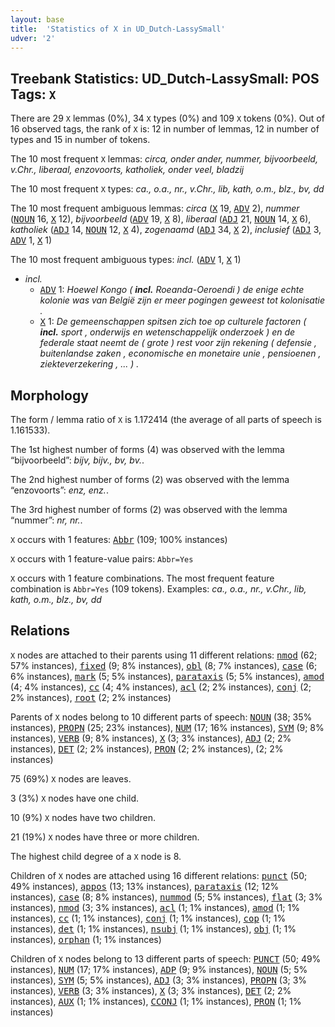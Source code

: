```yaml
---
layout: base
title:  'Statistics of X in UD_Dutch-LassySmall'
udver: '2'
---
```


## Treebank Statistics: UD_Dutch-LassySmall: POS Tags: `X`

There are 29 `X` lemmas (0%), 34 `X` types (0%) and 109 `X` tokens (0%).
Out of 16 observed tags, the rank of `X` is: 12 in number of lemmas, 12 in number of types and 15 in number of tokens.

The 10 most frequent `X` lemmas: <em>circa, onder ander, nummer, bijvoorbeeld, v.Chr., liberaal, enzovoorts, katholiek, onder veel, bladzij</em>

The 10 most frequent `X` types:  <em>ca., o.a., nr., v.Chr., lib, kath, o.m., blz., bv, dd</em>

The 10 most frequent ambiguous lemmas: <em>circa</em> (<tt><a href="nl_lassysmall-pos-X.html">X</a></tt> 19, <tt><a href="nl_lassysmall-pos-ADV.html">ADV</a></tt> 2), <em>nummer</em> (<tt><a href="nl_lassysmall-pos-NOUN.html">NOUN</a></tt> 16, <tt><a href="nl_lassysmall-pos-X.html">X</a></tt> 12), <em>bijvoorbeeld</em> (<tt><a href="nl_lassysmall-pos-ADV.html">ADV</a></tt> 19, <tt><a href="nl_lassysmall-pos-X.html">X</a></tt> 8), <em>liberaal</em> (<tt><a href="nl_lassysmall-pos-ADJ.html">ADJ</a></tt> 21, <tt><a href="nl_lassysmall-pos-NOUN.html">NOUN</a></tt> 14, <tt><a href="nl_lassysmall-pos-X.html">X</a></tt> 6), <em>katholiek</em> (<tt><a href="nl_lassysmall-pos-ADJ.html">ADJ</a></tt> 14, <tt><a href="nl_lassysmall-pos-NOUN.html">NOUN</a></tt> 12, <tt><a href="nl_lassysmall-pos-X.html">X</a></tt> 4), <em>zogenaamd</em> (<tt><a href="nl_lassysmall-pos-ADJ.html">ADJ</a></tt> 34, <tt><a href="nl_lassysmall-pos-X.html">X</a></tt> 2), <em>inclusief</em> (<tt><a href="nl_lassysmall-pos-ADJ.html">ADJ</a></tt> 3, <tt><a href="nl_lassysmall-pos-ADV.html">ADV</a></tt> 1, <tt><a href="nl_lassysmall-pos-X.html">X</a></tt> 1)

The 10 most frequent ambiguous types:  <em>incl.</em> (<tt><a href="nl_lassysmall-pos-ADV.html">ADV</a></tt> 1, <tt><a href="nl_lassysmall-pos-X.html">X</a></tt> 1)


* <em>incl.</em>
  * <tt><a href="nl_lassysmall-pos-ADV.html">ADV</a></tt> 1: <em>Hoewel Kongo ( <b>incl.</b> Roeanda-Oeroendi ) de enige echte kolonie was van België zijn er meer pogingen geweest tot kolonisatie .</em>
  * <tt><a href="nl_lassysmall-pos-X.html">X</a></tt> 1: <em>De gemeenschappen spitsen zich toe op culturele factoren ( <b>incl.</b> sport , onderwijs en wetenschappelijk onderzoek ) en de federale staat neemt de ( grote ) rest voor zijn rekening ( defensie , buitenlandse zaken , economische en monetaire unie , pensioenen , ziekteverzekering , ... ) .</em>

## Morphology

The form / lemma ratio of `X` is 1.172414 (the average of all parts of speech is 1.161533).

The 1st highest number of forms (4) was observed with the lemma “bijvoorbeeld”: <em>bijv, bijv., bv, bv.</em>.

The 2nd highest number of forms (2) was observed with the lemma “enzovoorts”: <em>enz, enz.</em>.

The 3rd highest number of forms (2) was observed with the lemma “nummer”: <em>nr, nr.</em>.

`X` occurs with 1 features: <tt><a href="nl_lassysmall-feat-Abbr.html">Abbr</a></tt> (109; 100% instances)

`X` occurs with 1 feature-value pairs: `Abbr=Yes`

`X` occurs with 1 feature combinations.
The most frequent feature combination is `Abbr=Yes` (109 tokens).
Examples: <em>ca., o.a., nr., v.Chr., lib, kath, o.m., blz., bv, dd</em>


## Relations

`X` nodes are attached to their parents using 11 different relations: <tt><a href="nl_lassysmall-dep-nmod.html">nmod</a></tt> (62; 57% instances), <tt><a href="nl_lassysmall-dep-fixed.html">fixed</a></tt> (9; 8% instances), <tt><a href="nl_lassysmall-dep-obl.html">obl</a></tt> (8; 7% instances), <tt><a href="nl_lassysmall-dep-case.html">case</a></tt> (6; 6% instances), <tt><a href="nl_lassysmall-dep-mark.html">mark</a></tt> (5; 5% instances), <tt><a href="nl_lassysmall-dep-parataxis.html">parataxis</a></tt> (5; 5% instances), <tt><a href="nl_lassysmall-dep-amod.html">amod</a></tt> (4; 4% instances), <tt><a href="nl_lassysmall-dep-cc.html">cc</a></tt> (4; 4% instances), <tt><a href="nl_lassysmall-dep-acl.html">acl</a></tt> (2; 2% instances), <tt><a href="nl_lassysmall-dep-conj.html">conj</a></tt> (2; 2% instances), <tt><a href="nl_lassysmall-dep-root.html">root</a></tt> (2; 2% instances)

Parents of `X` nodes belong to 10 different parts of speech: <tt><a href="nl_lassysmall-pos-NOUN.html">NOUN</a></tt> (38; 35% instances), <tt><a href="nl_lassysmall-pos-PROPN.html">PROPN</a></tt> (25; 23% instances), <tt><a href="nl_lassysmall-pos-NUM.html">NUM</a></tt> (17; 16% instances), <tt><a href="nl_lassysmall-pos-SYM.html">SYM</a></tt> (9; 8% instances), <tt><a href="nl_lassysmall-pos-VERB.html">VERB</a></tt> (9; 8% instances), <tt><a href="nl_lassysmall-pos-X.html">X</a></tt> (3; 3% instances), <tt><a href="nl_lassysmall-pos-ADJ.html">ADJ</a></tt> (2; 2% instances), <tt><a href="nl_lassysmall-pos-DET.html">DET</a></tt> (2; 2% instances), <tt><a href="nl_lassysmall-pos-PRON.html">PRON</a></tt> (2; 2% instances),  (2; 2% instances)

75 (69%) `X` nodes are leaves.

3 (3%) `X` nodes have one child.

10 (9%) `X` nodes have two children.

21 (19%) `X` nodes have three or more children.

The highest child degree of a `X` node is 8.

Children of `X` nodes are attached using 16 different relations: <tt><a href="nl_lassysmall-dep-punct.html">punct</a></tt> (50; 49% instances), <tt><a href="nl_lassysmall-dep-appos.html">appos</a></tt> (13; 13% instances), <tt><a href="nl_lassysmall-dep-parataxis.html">parataxis</a></tt> (12; 12% instances), <tt><a href="nl_lassysmall-dep-case.html">case</a></tt> (8; 8% instances), <tt><a href="nl_lassysmall-dep-nummod.html">nummod</a></tt> (5; 5% instances), <tt><a href="nl_lassysmall-dep-flat.html">flat</a></tt> (3; 3% instances), <tt><a href="nl_lassysmall-dep-nmod.html">nmod</a></tt> (3; 3% instances), <tt><a href="nl_lassysmall-dep-acl.html">acl</a></tt> (1; 1% instances), <tt><a href="nl_lassysmall-dep-amod.html">amod</a></tt> (1; 1% instances), <tt><a href="nl_lassysmall-dep-cc.html">cc</a></tt> (1; 1% instances), <tt><a href="nl_lassysmall-dep-conj.html">conj</a></tt> (1; 1% instances), <tt><a href="nl_lassysmall-dep-cop.html">cop</a></tt> (1; 1% instances), <tt><a href="nl_lassysmall-dep-det.html">det</a></tt> (1; 1% instances), <tt><a href="nl_lassysmall-dep-nsubj.html">nsubj</a></tt> (1; 1% instances), <tt><a href="nl_lassysmall-dep-obj.html">obj</a></tt> (1; 1% instances), <tt><a href="nl_lassysmall-dep-orphan.html">orphan</a></tt> (1; 1% instances)

Children of `X` nodes belong to 13 different parts of speech: <tt><a href="nl_lassysmall-pos-PUNCT.html">PUNCT</a></tt> (50; 49% instances), <tt><a href="nl_lassysmall-pos-NUM.html">NUM</a></tt> (17; 17% instances), <tt><a href="nl_lassysmall-pos-ADP.html">ADP</a></tt> (9; 9% instances), <tt><a href="nl_lassysmall-pos-NOUN.html">NOUN</a></tt> (5; 5% instances), <tt><a href="nl_lassysmall-pos-SYM.html">SYM</a></tt> (5; 5% instances), <tt><a href="nl_lassysmall-pos-ADJ.html">ADJ</a></tt> (3; 3% instances), <tt><a href="nl_lassysmall-pos-PROPN.html">PROPN</a></tt> (3; 3% instances), <tt><a href="nl_lassysmall-pos-VERB.html">VERB</a></tt> (3; 3% instances), <tt><a href="nl_lassysmall-pos-X.html">X</a></tt> (3; 3% instances), <tt><a href="nl_lassysmall-pos-DET.html">DET</a></tt> (2; 2% instances), <tt><a href="nl_lassysmall-pos-AUX.html">AUX</a></tt> (1; 1% instances), <tt><a href="nl_lassysmall-pos-CCONJ.html">CCONJ</a></tt> (1; 1% instances), <tt><a href="nl_lassysmall-pos-PRON.html">PRON</a></tt> (1; 1% instances)

